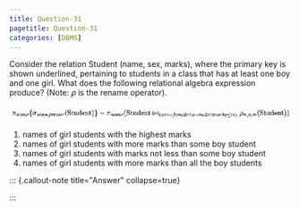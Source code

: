 ```yaml
---
title: Question-31
pagetitle: Question-31
categories: [DBMS]
---
```


Consider the relation Student (name, sex, marks), where the primary key is shown underlined, pertaining to students in a class that has at least one boy and one girl. What does the following relational algebra expression produce? (Note: 𝜌 is the rename operator).

![](./q31.png)

1. names of girl students with the highest marks  
2. names of girl students with more marks than some boy student  
3. names of girl students with marks not less than some boy student  
4. names of girl students with more marks than all the boy students

::: {.callout-note title="Answer" collapse=true}

<!-- Answer here -->

:::

